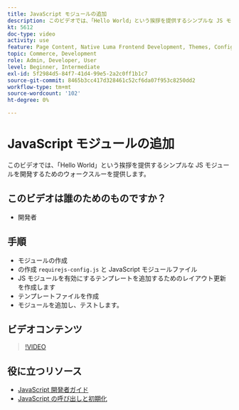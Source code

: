 ```yaml
---
title: JavaScript モジュールの追加
description: このビデオでは、「Hello World」という挨拶を提供するシンプルな JS モジュールを開発するためのウォークスルーを提供します。
kt: 5612
doc-type: video
activity: use
feature: Page Content, Native Luma Frontend Development, Themes, Configuration
topic: Commerce, Development
role: Admin, Developer, User
level: Beginner, Intermediate
exl-id: 5f2984d5-84f7-41d4-99e5-2a2c0ff1b1c7
source-git-commit: 8465b3cc417d328461c52cf6da07f953c8250dd2
workflow-type: tm+mt
source-wordcount: '102'
ht-degree: 0%

---
```


# JavaScript モジュールの追加

このビデオでは、「Hello World」という挨拶を提供するシンプルな JS モジュールを開発するためのウォークスルーを提供します。

## このビデオは誰のためのものですか？

- 開発者

## 手順

- モジュールの作成
- の作成 `requirejs-config.js` と JavaScript モジュールファイル
- JS モジュールを有効にするテンプレートを追加するためのレイアウト更新を作成します
- テンプレートファイルを作成
- モジュールを追加し、テストします。

## ビデオコンテンツ

>[!VIDEO](https://video.tv.adobe.com/v/35790?quality=12&learn=on)

## 役に立つリソース

- [JavaScript 開発者ガイド](https://developer.adobe.com/commerce/frontend-core/javascript/)
- [JavaScript の呼び出しと初期化](https://developer.adobe.com/commerce/frontend-core/javascript/init/)
